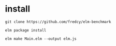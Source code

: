 # install
`git clone https://github.com/fredcy/elm-benchmark`

`elm package install`

`elm make Main.elm --output elm.js`
